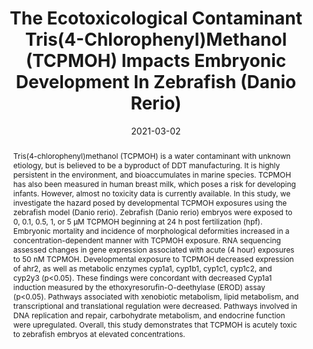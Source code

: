 ---
title: "The Ecotoxicological Contaminant Tris(4-Chlorophenyl)Methanol (TCPMOH) Impacts Embryonic Development In Zebrafish (Danio Rerio)"
collection: publications
permalink: /publication/2021-03-26-the-ecotoxicological-contaminant-tris(4-chlorophenyl-methanol-(TCPMOH)-impacts-embryonic-development-in-zebrafish-(Danio-rerio)
date: 2021-03-02
venue: 'Aquatic Toxicology'
link: 'https://doi.org/10.1016/j.aquatox.2021.105815'
citation: 'Navarrete, J., P. Wilson, N. Allsing, C. Gordon, R. Margolis, A. V. Schwartz, C. Cho, B. Rogowski, J. Topps, U. Z. George and K. E. Sant (2021). "The ecotoxicological contaminant tris(4-chlorophenyl)methanol (TCPMOH) impacts embryonic development in zebrafish (Danio rerio)." Aquatic Toxicology 235: 105815.'
abstract: "Tris(4-chlorophenyl)methanol (TCPMOH) is a water contaminant with unknown etiology, but is believed to be a byproduct of DDT manufacturing. It is highly persistent in the environment, and bioaccumulates in marine species. TCPMOH has also been measured in human breast milk, which poses a risk for developing infants. However, almost no toxicity data is currently available. In this study, we investigate the hazard posed by developmental TCPMOH exposures using the zebrafish model (Danio rerio). Zebrafish (Danio rerio) embryos were exposed to 0, 0.1, 0.5, 1, or 5 µM TCPMOH beginning at 24 h post fertilization (hpf). Embryonic mortality and incidence of morphological deformities increased in a concentration-dependent manner with TCPMOH exposure. RNA sequencing assessed changes in gene expression associated with acute (4 hour) exposures to 50 nM TCPMOH. Developmental exposure to TCPMOH decreased expression of ahr2, as well as metabolic enzymes cyp1a1, cyp1b1, cyp1c1, cyp1c2, and cyp2y3 (p<0.05). These findings were concordant with decreased Cyp1a1 induction measured by the ethoxyresorufin-O-deethylase (EROD) assay (p<0.05). Pathways associated with xenobiotic metabolism, lipid metabolism, and transcriptional and translational regulation were decreased. Pathways involved in DNA replication and repair, carbohydrate metabolism, and endocrine function were upregulated. Overall, this study demonstrates that TCPMOH is acutely toxic to zebrafish embryos at elevated concentrations."
---